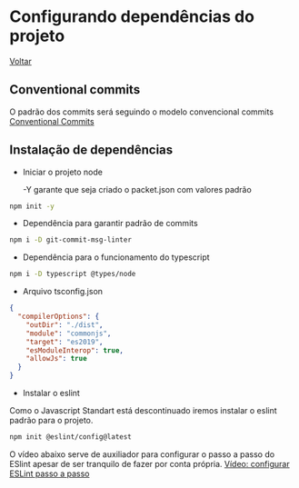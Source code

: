 # Configurando dependências do projeto

[Voltar](./README.md)

## Conventional commits

O padrão dos commits será seguindo o modelo convencional commits
[Conventional Commits](https://www.conventionalcommits.org/en/v1.0.0/)

## Instalação de dependências

- Iniciar o projeto node

  -Y garante que seja criado o packet.json com valores padrão

```bash
npm init -y
```

- Dependência para garantir padrão de commits

```bash
npm i -D git-commit-msg-linter
```

- Dependência para o funcionamento do typescript

```bash
npm i -D typescript @types/node
```

- Arquivo tsconfig.json

```json
{
  "compilerOptions": {
    "outDir": "./dist",
    "module": "commonjs",
    "target": "es2019",
    "esModuleInterop": true,
    "allowJs": true
  }
}
```

- Instalar o eslint

Como o Javascript Standart está descontinuado iremos instalar o eslint padrão para o projeto.

```bash
npm init @eslint/config@latest
```

O vídeo abaixo serve de auxiliador para configurar o passo a passo do ESlint apesar de ser tranquilo de fazer por conta própria.
[Vídeo: configurar ESLint passo a passo](https://www.youtube.com/watch?v=eieTlMwCwWU)

